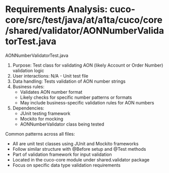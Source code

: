 # Requirements Analysis: cuco-core/src/test/java/at/a1ta/cuco/core/shared/validator/AONNumberValidatorTest.java

AONNumberValidatorTest.java
1. Purpose: Test class for validating AON (likely Account or Order Number) validation logic
2. User interactions: N/A - Unit test file
3. Data handling: Tests validation of AON number strings
4. Business rules:
   - Validates AON number format
   - Likely checks for specific number patterns or formats
   - May include business-specific validation rules for AON numbers
5. Dependencies:
   - JUnit testing framework
   - Mockito for mocking
   - AONNumberValidator class being tested

Common patterns across all files:
- All are unit test classes using JUnit and Mockito frameworks
- Follow similar structure with @Before setup and @Test methods
- Part of validation framework for input validation
- Located in the cuco-core module under shared.validator package
- Focus on specific data type validation requirements